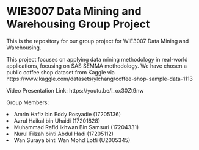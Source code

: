 # WIE3007 Data Mining and Warehousing Group Project

This is the repository for our group project for WIE3007 Data Mining and Warehousing.
<p> This project focuses on applying data mining methodology in real-world applications, focusing on SAS SEMMA methodology.
We have chosen a public coffee shop dataset from Kaggle via https://www.kaggle.com/datasets/ylchang/coffee-shop-sample-data-1113

<p> Video Presentation Link:
https://youtu.be/I_ox30Zt9nw

<p>Group Members:</p> 
<li> Amrin Hafiz bin Eddy Rosyadie (17205136)
<li> Azrul Haikal bin Uhaidi (17201828)
<li> Muhammad Rafid Ikhwan Bin Samsuri (17204331)
<li> Nurul Filzah binti Abdul Hadi (17205112)
<li> Wan Suraya binti Wan Mohd Lotfi (U2005345)
